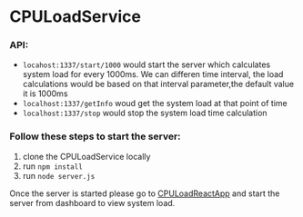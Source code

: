 # CPULoadService

### API:

 * `locahost:1337/start/1000` would start the server which calculates system load for every 1000ms. We can differen time interval, the load calculations would be based on that interval parameter,the default value it is 1000ms
 * `localhost:1337/getInfo` woud get the system load at that point of time
 * `localhost:1337/stop` would stop the system load time calculation
 

### Follow these steps to start the server:

1) clone the CPULoadService locally
2) run `npm install`
3) run `node server.js`

Once the server is started please go to [CPULoadReactApp](https://github.com/agrandhi18/CPULoadReactApp.git) and start the server from dashboard to view system load.